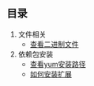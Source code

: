## 目录

1. 文件相关
    -   [查看二进制文件](./file/二进制文件.md)
2. 依赖包安装
    -   [查看yum安装路径](./lib/yum查看安装路径.md)
    -   [如何安装扩展](./lib/如何安装扩展.md)